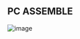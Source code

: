 ## PC ASSEMBLE

![image](https://github.com/user-attachments/assets/6a0f4b1b-3a4f-4378-be6c-599074684bef)





